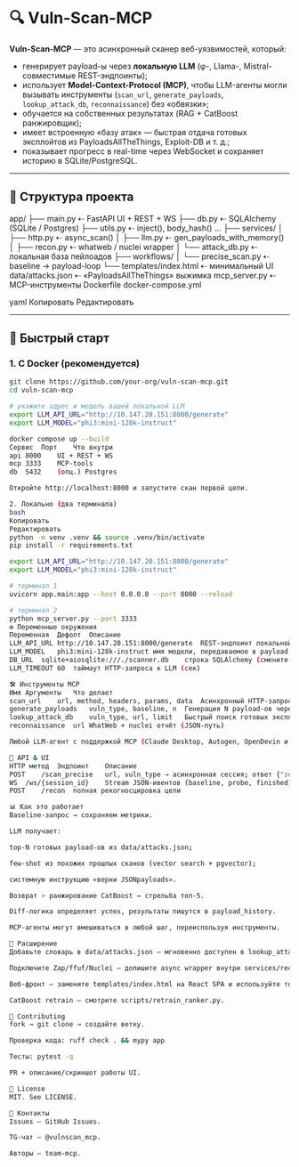 # 🔍 Vuln-Scan-MCP

**Vuln-Scan-MCP** — это асинхронный сканер веб-уязвимостей, который:

* генерирует payload-ы через **локальную LLM** (φ-, Llama-, Mistral-совместимые REST-эндпоинты);
* использует **Model-Context-Protocol (MCP)**, чтобы LLM-агенты могли вызывать инструменты (`scan_url`, `generate_payloads`, `lookup_attack_db`, `reconnaissance`) без «обвязки»;
* обучается на собственных результатах (RAG + CatBoost ранжировщик);
* имеет встроенную «базу атак» — быстрая отдача готовых эксплойтов из PayloadsAllTheThings, Exploit-DB и т. д.;
* показывает прогресс в real-time через WebSocket и сохраняет историю в SQLite/PostgreSQL.

---

## 📁 Структура проекта

app/
├── main.py ⇠ FastAPI UI + REST + WS
├── db.py ⇠ SQLAlchemy (SQLite / Postgres)
├── utils.py ⇠ inject(), body_hash() …
├── services/
│ ├── http.py ⇠ async_scan()
│ ├── llm.py ⇠ gen_payloads_with_memory()
│ ├── recon.py ⇠ whatweb / nuclei wrapper
│ └── attack_db.py ⇠ локальная база пейлоадов
├── workflows/
│ └── precise_scan.py ⇠ baseline → payload-loop
└── templates/index.html ⇠ минимальный UI
data/attacks.json ⇠ «PayloadsAllTheThings» выжимка
mcp_server.py ⇠ MCP-инструменты
Dockerfile
docker-compose.yml

yaml
Копировать
Редактировать

---

## 🚀 Быстрый старт

### 1. С Docker (рекомендуется)

```bash
git clone https://github.com/your-org/vuln-scan-mcp.git
cd vuln-scan-mcp

# укажите адрес и модель вашей локальной LLM
export LLM_API_URL="http://10.147.20.151:8000/generate"
export LLM_MODEL="phi3:mini-128k-instruct"

docker compose up --build
Сервис	Порт	Что внутри
api	8000	UI + REST + WS
mcp	3333	MCP-tools
db	5432	(опц.) Postgres

Откройте http://localhost:8000 и запустите скан первой цели.

2. Локально (два терминала)
bash
Копировать
Редактировать
python -m venv .venv && source .venv/bin/activate
pip install -r requirements.txt

export LLM_API_URL="http://10.147.20.151:8000/generate"
export LLM_MODEL="phi3:mini-128k-instruct"

# терминал 1
uvicorn app.main:app --host 0.0.0.0 --port 8000 --reload

# терминал 2
python mcp_server.py --port 3333
⚙️ Переменные окружения
Переменная	Дефолт	Описание
LLM_API_URL	http://10.147.20.151:8000/generate	REST-эндпоинт локальной LLM
LLM_MODEL	phi3:mini-128k-instruct	имя модели, передаваемое в payload
DB_URL	sqlite+aiosqlite:///./scanner.db	строка SQLAlchemy (смените на Postgres)
LLM_TIMEOUT	60	таймаут HTTP-запроса к LLM (сек)

🛠️ Инструменты MCP
Имя	Аргументы	Что делает
scan_url	url, method, headers, params, data	Асинхронный HTTP-запрос, метрики + хэш
generate_payloads	vuln_type, baseline, n	Генерация N payload-ов через LLM
lookup_attack_db	vuln_type, url, limit	Быстрый поиск готовых эксплойтов
reconnaissance	url	WhatWeb + nuclei отчёт (JSON-путь)

Любой LLM-агент с поддержкой MCP (Claude Desktop, Autogen, OpenDevin и т. д.) может вызывать эти функции напрямую.

🏃 API & UI
HTTP метод	Эндпоинт	Описание
POST	/scan_precise	url, vuln_type → асинхронная сессия; ответ {"session_id":…}
WS	/ws/{session_id}	Stream JSON-ивентов (baseline, probe, finished)
POST	/recon	полная рекогносцировка цели

📊 Как это работает
Baseline-запрос → сохраняем метрики.

LLM получает:

top-N готовых payload-ов из data/attacks.json;

few-shot из похожих прошлых сканов (vector search + pgvector);

системную инструкцию «верни JSONpayloads».

Возврат > ранжирование CatBoost → стрельба топ-5.

Diff-логика определяет успех, результаты пишутся в payload_history.

MCP-агенты могут вмешиваться в любой шаг, переиспользуя инструменты.

🧩 Расширение
Добавьте словарь в data/attacks.json — мгновенно доступен в lookup_attack_db.

Подключите Zap/ffuf/Nuclei — допишите async wrapper внутри services/recon.py.

Веб-фронт — замените templates/index.html на React SPA и используйте тот же WS-эндпоинт.

CatBoost retrain — смотрите scripts/retrain_ranker.py.

👥 Contributing
fork → git clone → создайте ветку.

Проверка кода: ruff check . && mypy app

Тесты: pytest -q

PR + описание/скриншот работы UI.

📜 License
MIT. See LICENSE.

💬 Контакты
Issues — GitHub Issues.

TG-чат — @vulnscan_mcp.

Авторы — team-mcp.
